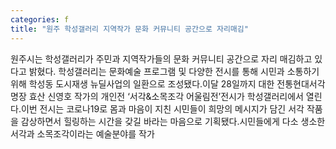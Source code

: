 ```yaml
---
categories: f
title: "원주 학성갤러리 지역작가 문화 커뮤니티 공간으로 자리매김"
---
```

원주시는 학성갤러리가 주민과 지역작가들의 문화 커뮤니티 공간으로 자리 매김하고 있다고 밝혔다. 학성갤러리는 문화예술 프로그램 및 다양한 전시를 통해 시민과 소통하기 위해 학성동 도시재생 뉴딜사업의 일환으로 조성됐다.이달 28일까지 대한 전통현대서각 명장 효산 신영호 작가의 개인전 ‘서각&소목조각 어울림전’전시가 학성갤러리에서 열린다.이번 전시는 코로나19로 몸과 마음이 지친 시민들이 희망의 메시지가 담긴 서각 작품을 감상하면서 힐링하는 시간을 갖길 바라는 마음으로 기획됐다.시민들에게 다소 생소한 서각과 소목조각이라는 예술분야를 작가